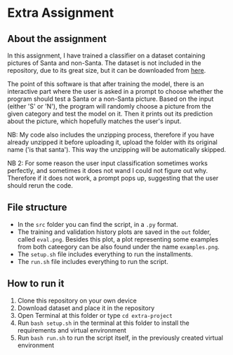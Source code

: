# Extra Assignment

## About the assignment

In this assignment, I have trained a classifier on a dataset containing pictures of Santa and non-Santa. The dataset is not included in the repository, due to its great size, but it can be downloaded from [here](https://www.kaggle.com/datasets/deepcontractor/is-that-santa-image-classification). 

The point of this software is that after training the model, there is an interactive part where the user is asked in a prompt to choose whether the program should test a Santa or a non-Santa picture. Based on the input (either 'S' or 'N'), the program will randomly choose a picture from the given category and test the model on it. Then it prints out its prediction about the picture, which hopefully matches the user's input.

NB: My code also includes the unzipping process, therefore if you have already unzipped it before uploading it, upload the folder with its original name ('is that santa'). This way the unzipping will be automatically skipped.

NB 2: For some reason the user input classification sometimes works perfectly, and sometimes it does not wand I could not figure out why. Therefore if it does not work, a prompt pops up, suggesting that the user should rerun the code.

## File structure

- In the ```src``` folder you can find the script, in a ```.py``` format.
- The training and validation history plots are saved in the ```out``` folder, called ```eval.png```. Besides this plot, a plot representing some examples from both cateegory can be also found under the name ```examples.png```.
- The ```setup.sh``` file includes everything to run the installments.
- The ```run.sh``` file includes everything to run the script.

## How to run it

1. Clone this repository on your own device
2. Download dataset and place it in the repository
3. Open Terminal at this folder or type ```cd extra-project```
4. Run ```bash setup.sh``` in the terminal at this folder to install the requirements and virtual environment
5. Run ```bash run.sh``` to run the script itself, in the previously created virtual environment
